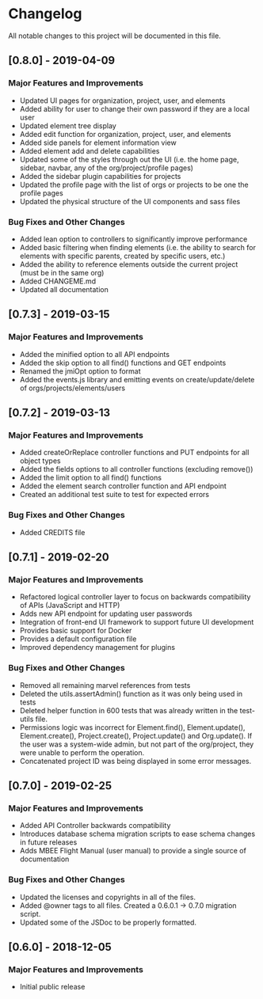 # Changelog
All notable changes to this project will be documented in this file.

## [0.8.0] - 2019-04-09
### Major Features and Improvements
* Updated UI pages for organization, project, user, and elements
* Added ability for user to change their own password if they are a local user
* Updated element tree display
* Added edit function for organization, project, user, and elements
* Added side panels for element information view
* Added element add and delete capabilities
* Updated some of the styles through out the UI (i.e. the home page, sidebar, navbar, any of the org/project/profile pages)
* Added the sidebar plugin capabilities for projects
* Updated the profile page with the list of orgs or projects to be one the profile pages
* Updated the physical structure of the UI components and sass files

### Bug Fixes and Other Changes
* Added lean option to controllers to significantly improve performance
* Added basic filtering when finding elements (i.e. the ability to search for elements with specific parents, created by specific users, etc.)
* Added the ability to reference elements outside the current project (must be in the same org)
* Added CHANGEME.md
* Updated all documentation

## [0.7.3] - 2019-03-15
### Major Features and Improvements
* Added the minified option to all API endpoints
* Added the skip option to all find() functions and GET endpoints
* Renamed the jmiOpt option to format
* Added the events.js library and emitting events on create/update/delete of orgs/projects/elements/users

## [0.7.2] - 2019-03-13
### Major Features and Improvements
* Added createOrReplace controller functions and PUT endpoints for all object types
* Added the fields options to all controller functions (excluding remove())
* Added the limit option to all find() functions
* Added the element search controller function and API endpoint
* Created an additional test suite to test for expected errors

### Bug Fixes and Other Changes
* Added CREDITS file

## [0.7.1] - 2019-02-20
### Major Features and Improvements
* Refactored logical controller layer to focus on backwards compatibility of APIs (JavaScript and HTTP)
* Adds new API endpoint for updating user passwords
* Integration of front-end UI framework to support future UI development
* Provides basic support for Docker
* Provides a default configuration file
* Improved dependency management for plugins

### Bug Fixes and Other Changes
* Removed all remaining marvel references from tests
* Deleted the utils.assertAdmin() function as it was only being used in tests
* Deleted helper function in 600 tests that was already written in the test-utils file.
* Permissions logic was incorrect for Element.find(), Element.update(), Element.create(), Project.create(), Project.update() and Org.update(). If the user was a system-wide admin, but not part of the org/project, they were unable to perform the operation.
* Concatenated project ID was being displayed in some error messages.

## [0.7.0] - 2019-02-25
### Major Features and Improvements
* Added API Controller backwards compatibility
* Introduces database schema migration scripts to ease schema changes in future releases
* Adds MBEE Flight Manual (user manual) to provide a single source of documentation

### Bug Fixes and Other Changes
* Updated the licenses and copyrights in all of the files.
* Added @owner tags to all files. Created a 0.6.0.1 -> 0.7.0 migration script.
* Updated some of the JSDoc to be properly formatted.

## [0.6.0] - 2018-12-05
### Major Features and Improvements
* Initial public release
